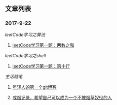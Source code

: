 ## 文章列表
### 2017-9-22

*leetCode学习之算法*


 1. [leetCode学习第一题：两数之和](https://github.com/zxq11/Syi-Chywan-blog/issues/4) 
 
 

_leetCode学习之shell_

 1. [leetCode学习第一题：第十行](https://github.com/zxq11/Syi-Chywan-blog/issues/5) 
 
 
 
 
 
 
 
 
 
 
 _生活随笔_
  1. [年轻人的第一个git博客](https://github.com/zxq11/git-/issues/1) 

  2. [戒烟记录，希望自己可以成为一个不被烟草奴役的人](https://github.com/zxq11/Syi-Chywan-blog/issues/2)
